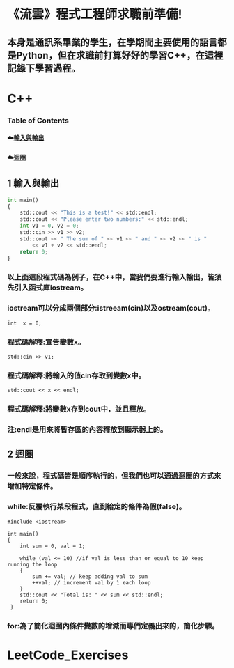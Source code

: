 # 《流雲》程式工程師求職前準備!
## 本身是通訊系畢業的學生，在學期間主要使用的語言都是Python，但在求職前打算好好的學習C++，在這裡記錄下學習過程。
# C++
### Table of Contents
  #### ☁️[輸入與輸出](https://github.com/littleyu0820/LeetCode_Exercises/blob/main/README.md#輸入與輸出)
  #### ☁️[迴圈](https://github.com/littleyu0820/LeetCode_Exercises/blob/main/README.md#迴圈)
## 1 輸入與輸出

```python
int main()
{
	std::cout << "This is a test!" << std::endl;
	std::cout << "Please enter two numbers:" << std::endl;
	int v1 = 0, v2 = 0;
	std::cin >> v1 >> v2;
	std::cout << " The sum of " << v1 << " and " << v2 << " is "
		<< v1 + v2 << std::endl;
	return 0;
}
```
### 以上面這段程式碼為例子，在C++中，當我們要進行輸入輸出，皆須先引入函式庫iostream。
### iostream可以分成兩個部分:istreeam(cin)以及ostream(cout)。
    int  x = 0;
### 程式碼解釋:宣告變數x。
    std::cin >> v1;
### 程式碼解釋:將輸入的值cin存取到變數x中。
    std::cout << x << endl;
### 程式碼解釋:將變數x存到cout中，並且釋放。
### 注:endl是用來將暫存區的內容釋放到顯示器上的。

## 2 迴圈
### 一般來說，程式碼皆是順序執行的，但我們也可以通過迴圈的方式來增加特定條件。
### while:反覆執行某段程式，直到給定的條件為假(false)。
    #include <iostream>
    
    int main()
    {
        int sum = 0, val = 1;
        
        while (val <= 10) //if val is less than or equal to 10 keep running the loop
        {
        	sum += val; // keep adding val to sum
        	++val; // increment val by 1 each loop
        }
        std::cout << "Total is: " << sum << std::endl;
        return 0;
     }
     
### for:為了簡化迴圈內條件變數的增減而專們定義出來的，簡化步驟。

# LeetCode_Exercises
